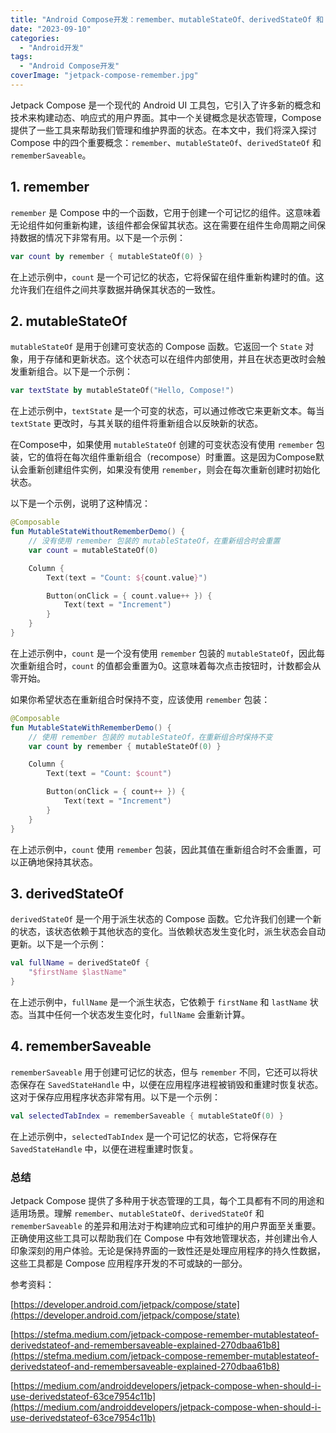 ```yaml
---
title: "Android Compose开发：remember、mutableStateOf、derivedStateOf 和 rememberSaveable理解 Compose 中的状态管理"
date: "2023-09-10"
categories: 
  - "Android开发"
tags: 
  - "Android Compose开发"
coverImage: "jetpack-compose-remember.jpg"
---
```


Jetpack Compose 是一个现代的 Android UI 工具包，它引入了许多新的概念和技术来构建动态、响应式的用户界面。其中一个关键概念是状态管理，Compose 提供了一些工具来帮助我们管理和维护界面的状态。在本文中，我们将深入探讨 Compose 中的四个重要概念：`remember`、`mutableStateOf`、`derivedStateOf` 和 `rememberSaveable`。

## 1. remember

`remember` 是 Compose 中的一个函数，它用于创建一个可记忆的组件。这意味着无论组件如何重新构建，该组件都会保留其状态。这在需要在组件生命周期之间保持数据的情况下非常有用。以下是一个示例：
```kotlin
var count by remember { mutableStateOf(0) }
```
在上述示例中，`count` 是一个可记忆的状态，它将保留在组件重新构建时的值。这允许我们在组件之间共享数据并确保其状态的一致性。

## 2. mutableStateOf

`mutableStateOf` 是用于创建可变状态的 Compose 函数。它返回一个 `State` 对象，用于存储和更新状态。这个状态可以在组件内部使用，并且在状态更改时会触发重新组合。以下是一个示例：
```kotlin
var textState by mutableStateOf("Hello, Compose!")
```
在上述示例中，`textState` 是一个可变的状态，可以通过修改它来更新文本。每当 `textState` 更改时，与其关联的组件将重新组合以反映新的状态。

在Compose中，如果使用 `mutableStateOf` 创建的可变状态没有使用 `remember` 包装，它的值将在每次组件重新组合（recompose）时重置。这是因为Compose默认会重新创建组件实例，如果没有使用 `remember`，则会在每次重新创建时初始化状态。

以下是一个示例，说明了这种情况：
```kotlin
@Composable
fun MutableStateWithoutRememberDemo() {
    // 没有使用 remember 包装的 mutableStateOf，在重新组合时会重置
    var count = mutableStateOf(0)

    Column {
        Text(text = "Count: ${count.value}")

        Button(onClick = { count.value++ }) {
            Text(text = "Increment")
        }
    }
}
```
在上述示例中，`count` 是一个没有使用 `remember` 包装的 `mutableStateOf`，因此每次重新组合时，`count` 的值都会重置为0。这意味着每次点击按钮时，计数都会从零开始。

如果你希望状态在重新组合时保持不变，应该使用 `remember` 包装：
```kotlin
@Composable
fun MutableStateWithRememberDemo() {
    // 使用 remember 包装的 mutableStateOf，在重新组合时保持不变
    var count by remember { mutableStateOf(0) }

    Column {
        Text(text = "Count: $count")

        Button(onClick = { count++ }) {
            Text(text = "Increment")
        }
    }
}
```
在上述示例中，`count` 使用 `remember` 包装，因此其值在重新组合时不会重置，可以正确地保持其状态。

## 3. derivedStateOf

`derivedStateOf` 是一个用于派生状态的 Compose 函数。它允许我们创建一个新的状态，该状态依赖于其他状态的变化。当依赖状态发生变化时，派生状态会自动更新。以下是一个示例：
```kotlin
val fullName = derivedStateOf {
    "$firstName $lastName"
}
```
在上述示例中，`fullName` 是一个派生状态，它依赖于 `firstName` 和 `lastName` 状态。当其中任何一个状态发生变化时，`fullName` 会重新计算。

## 4. rememberSaveable

`rememberSaveable` 用于创建可记忆的状态，但与 `remember` 不同，它还可以将状态保存在 `SavedStateHandle` 中，以便在应用程序进程被销毁和重建时恢复状态。这对于保存应用程序状态非常有用。以下是一个示例：
```kotlin
val selectedTabIndex = rememberSaveable { mutableStateOf(0) }
```
在上述示例中，`selectedTabIndex` 是一个可记忆的状态，它将保存在 `SavedStateHandle` 中，以便在进程重建时恢复。

### 总结

Jetpack Compose 提供了多种用于状态管理的工具，每个工具都有不同的用途和适用场景。理解 `remember`、`mutableStateOf`、`derivedStateOf` 和 `rememberSaveable` 的差异和用法对于构建响应式和可维护的用户界面至关重要。正确使用这些工具可以帮助我们在 Compose 中有效地管理状态，并创建出令人印象深刻的用户体验。无论是保持界面的一致性还是处理应用程序的持久性数据，这些工具都是 Compose 应用程序开发的不可或缺的一部分。

参考资料：

[https://developer.android.com/jetpack/compose/state](https://developer.android.com/jetpack/compose/state)

[https://stefma.medium.com/jetpack-compose-remember-mutablestateof-derivedstateof-and-remembersaveable-explained-270dbaa61b8](https://stefma.medium.com/jetpack-compose-remember-mutablestateof-derivedstateof-and-remembersaveable-explained-270dbaa61b8)

[https://medium.com/androiddevelopers/jetpack-compose-when-should-i-use-derivedstateof-63ce7954c11b](https://medium.com/androiddevelopers/jetpack-compose-when-should-i-use-derivedstateof-63ce7954c11b)
